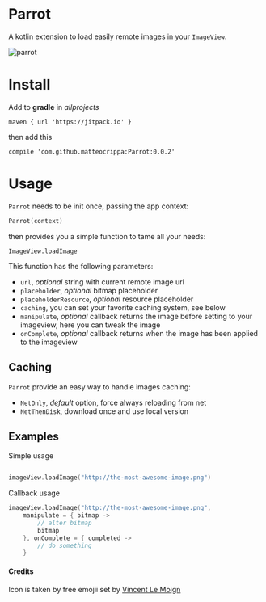 # Parrot
A kotlin extension to load easily remote images in your `ImageView`.

![parrot](https://github.com/matteocrippa/parrot/blob/master/.github/parrot.png?raw=true)

# Install

Add to **gradle** in _allprojects_

```
maven { url 'https://jitpack.io' }
```

then add this

```
compile 'com.github.matteocrippa:Parrot:0.0.2'
```

# Usage
`Parrot` needs to be init once, passing the app context:

```kotlin
Parrot(context)
```

then provides you a simple function to tame all your needs:

`ImageView.loadImage`

This function has the following parameters:
- `url`, _optional_ string with current remote image url
- `placeholder`, _optional_ bitmap placeholder
- `placeholderResource`, _optional_ resource placeholder
- `caching`, you can set your favorite caching system, see below
- `manipulate`, _optional_ callback returns the image before setting to your imageview, here you can tweak the image
- `onComplete`, _optional_ callback returns when the image has been applied to the imageview


## Caching
`Parrot` provide an easy way to handle images caching:

- `NetOnly`, _default_ option, force always reloading from net
- `NetThenDisk`, download once and use local version

## Examples

Simple usage
```kotlin

imageView.loadImage("http://the-most-awesome-image.png")
```

Callback usage
```kotlin
imageView.loadImage("http://the-most-awesome-image.png", 
    manipulate = { bitmap ->
        // alter bitmap
        bitmap
    }, onComplete = { completed ->
        // do something
    }                                        

```

#### Credits

Icon is taken by free emojii set by [Vincent Le Moign](https://dribbble.com/webalys)
